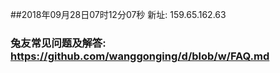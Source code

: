 ##2018年09月28日07时12分07秒 新址: 159.65.162.63
### 兔友常见问题及解答: https://github.com/wanggonging/d/blob/w/FAQ.md
